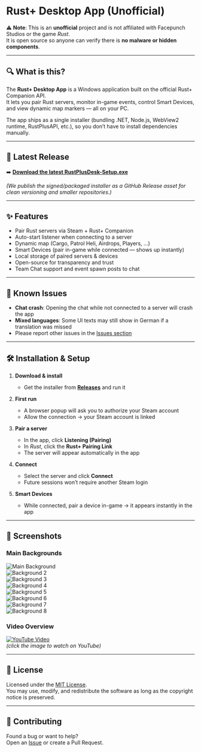 # Rust+ Desktop App (Unofficial)

⚠️ **Note**: This is an **unofficial** project and is not affiliated with Facepunch Studios or the game *Rust*.  
It is open source so anyone can verify there is **no malware or hidden components**.

---

## 🔍 What is this?

The **Rust+ Desktop App** is a Windows application built on the official Rust+ Companion API.  
It lets you pair Rust servers, monitor in-game events, control Smart Devices, and view dynamic map markers — all on your PC.

The app ships as a single installer (bundling .NET, Node.js, WebView2 runtime, RustPlusAPI, etc.), so you don’t have to install dependencies manually.

---

## 🚀 Latest Release

➡️ **[Download the latest RustPlusDesk-Setup.exe](../../releases/latest)**

*(We publish the signed/packaged installer as a GitHub Release asset for clean versioning and smaller repositories.)*

---

## ✨ Features

- Pair Rust servers via Steam + Rust+ Companion
- Auto-start listener when connecting to a server
- Dynamic map (Cargo, Patrol Heli, Airdrops, Players, …)
- Smart Devices (pair in-game while connected — shows up instantly)
- Local storage of paired servers & devices
- Open-source for transparency and trust
- Team Chat support and event spawn posts to chat

---

## 🐞 Known Issues

- **Chat crash**: Opening the chat while not connected to a server will crash the app  
- **Mixed languages**: Some UI texts may still show in German if a translation was missed  
- Please report other issues in the [Issues section](../../issues)

---

## 🛠️ Installation & Setup

1. **Download & install**  
   - Get the installer from **[Releases](../../releases/latest)** and run it

2. **First run**  
   - A browser popup will ask you to authorize your Steam account  
   - Allow the connection → your Steam account is linked

3. **Pair a server**  
   - In the app, click **Listening (Pairing)**  
   - In *Rust*, click the **Rust+ Pairing Link**  
   - The server will appear automatically in the app

4. **Connect**  
   - Select the server and click **Connect**  
   - Future sessions won’t require another Steam login

5. **Smart Devices**  
   - While connected, pair a device in-game → it appears instantly in the app

---

## 📸 Screenshots

### Main Backgrounds
![Main Background](./RustPlusDesktop/rustplusbg.png)  
![Background 2](./RustPlusDesktop/rustplusbg2.png)  
![Background 3](./RustPlusDesktop/rustplusbg3.png)  
![Background 4](./RustPlusDesktop/rustplusbg4.png)  
![Background 5](./RustPlusDesktop/rustplusbg5.png)  
![Background 6](./RustPlusDesktop/rustplusbg6.png)  
![Background 7](./RustPlusDesktop/rustplusbg7.png)  
![Background 8](./RustPlusDesktop/rustplusbg8.png)

### Video Overview
[![YouTube Video](./RustPlusDesktop/rustplusbg.png)](https://www.youtube.com/watch?v=4NlFuLPK4wk)  
*(click the image to watch on YouTube)*

---

## 📜 License

Licensed under the [MIT License](./LICENSE).  
You may use, modify, and redistribute the software as long as the copyright notice is preserved.

---

## 🙌 Contributing

Found a bug or want to help?  
Open an [Issue](../../issues) or create a Pull Request.